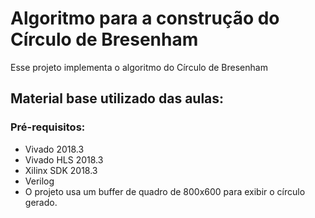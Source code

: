# Algoritmo para a construção do Círculo de Bresenham


Esse projeto implementa o algoritmo do Círculo de Bresenham


## Material base utilizado das aulas:

### Pré-requisitos:
* Vivado 2018.3 
* Vivado HLS 2018.3 
* Xilinx SDK 2018.3 
* Verilog 
* O projeto usa um buffer de quadro de 800x600 para exibir o círculo gerado.
